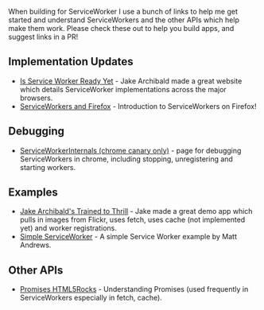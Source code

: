 When building for ServiceWorker I use a bunch of links to help me get started and understand ServiceWorkers and the other APIs which help make them work. Please check these out to help you build apps, and suggest links in a PR!

## Implementation Updates

* [Is Service Worker Ready Yet](https://jakearchibald.github.io/isserviceworkerready/) - Jake Archibald made a great website which details ServiceWorker implementations across the major browsers.
* [ServiceWorkers and Firefox](https://hacks.mozilla.org/2014/06/serviceworkers-and-firefox/) - Introduction to ServiceWorkers on Firefox!

## Debugging

* [ServiceWorkerInternals (chrome canary only)](chrome://serviceworker-internals/) - page for debugging ServiceWorkers in chrome, including stopping, unregistering and starting workers.

## Examples

* [Jake Archibald's Trained to Thrill](https://jakearchibald.github.io/trained-to-thrill/) - Jake made a great demo app which pulls in images from Flickr, uses fetch, uses cache (not implemented yet) and worker registrations.
* [Simple ServiceWorker](https://github.com/matthew-andrews/serviceworker-simple) - A simple Service Worker example by Matt Andrews.

## Other APIs

* [Promises HTML5Rocks](http://www.html5rocks.com/en/tutorials/es6/promises/) - Understanding Promises (used frequently in ServiceWorkers especially in fetch, cache). 
